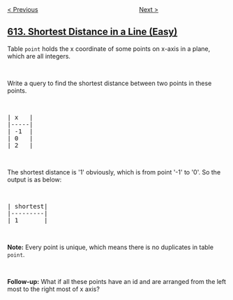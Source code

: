 <!--|This file generated by command(leetcode description); DO NOT EDIT.    |-->
<!--+----------------------------------------------------------------------+-->
<!--|@author    openset <openset.wang@gmail.com>                           |-->
<!--|@link      https://github.com/openset                                 |-->
<!--|@home      https://github.com/tonymontaro/leetcode-hints                        |-->
<!--+----------------------------------------------------------------------+-->

[< Previous](https://github.com/tonymontaro/leetcode-hints/tree/master/problems/shortest-distance-in-a-plane "Shortest Distance in a Plane")
　　　　　　　　　　　　　　　　
[Next >](https://github.com/tonymontaro/leetcode-hints/tree/master/problems/second-degree-follower "Second Degree Follower")

## [613. Shortest Distance in a Line (Easy)](https://leetcode.com/problems/shortest-distance-in-a-line "直线上的最近距离")

Table <code>point</code> holds the x coordinate of some points on x-axis in a plane, which are all integers.
<p>&nbsp;</p>
Write a query to find the shortest distance between two points in these points.

<p>&nbsp;</p>

<pre>
| x   |
|-----|
| -1  |
| 0   |
| 2   |
</pre>

<p>&nbsp;</p>
The shortest distance is &#39;1&#39; obviously, which is from point &#39;-1&#39; to &#39;0&#39;. So the output is as below:

<p>&nbsp;</p>

<pre>
| shortest|
|---------|
| 1       |
</pre>

<p>&nbsp;</p>
<b>Note:</b> Every point is unique, which means there is no duplicates in table <code>point</code>.

<p>&nbsp;</p>
<b>Follow-up:</b> What if all these points have an id and are arranged from the left most to the right most of x axis?

<p>&nbsp;</p>
